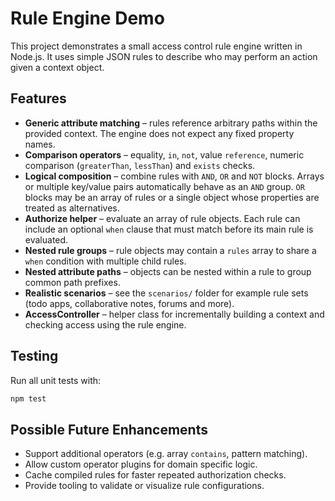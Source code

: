 # Rule Engine Demo

This project demonstrates a small access control rule engine written in Node.js. It uses simple JSON rules to describe who may perform an action given a context object.

## Features

- **Generic attribute matching** – rules reference arbitrary paths within the provided context. The engine does not expect any fixed property names.
- **Comparison operators** – equality, `in`, `not`, value `reference`, numeric comparison (`greaterThan`, `lessThan`) and `exists` checks.
- **Logical composition** – combine rules with `AND`, `OR` and `NOT` blocks. Arrays or multiple key/value pairs automatically behave as an `AND` group. `OR` blocks may be an array of rules or a single object whose properties are treated as alternatives.
- **Authorize helper** – evaluate an array of rule objects. Each rule can include an optional `when` clause that must match before its main rule is evaluated.
- **Nested rule groups** – rule objects may contain a `rules` array to share a `when` condition with multiple child rules.
- **Nested attribute paths** – objects can be nested within a rule to group common path prefixes.
- **Realistic scenarios** – see the `scenarios/` folder for example rule sets (todo apps, collaborative notes, forums and more).
- **AccessController** – helper class for incrementally building a context and checking access using the rule engine.

## Testing

Run all unit tests with:

```bash
npm test
```

## Possible Future Enhancements

- Support additional operators (e.g. array `contains`, pattern matching).
- Allow custom operator plugins for domain specific logic.
- Cache compiled rules for faster repeated authorization checks.
- Provide tooling to validate or visualize rule configurations.
